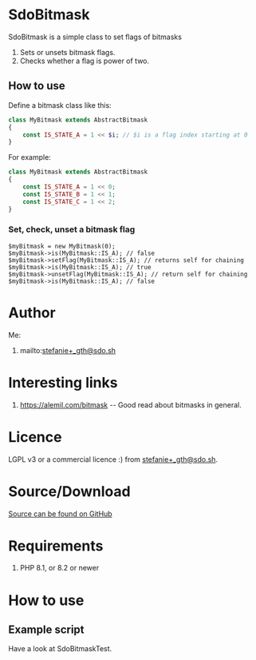 # SdoBitmask

SdoBitmask is a simple class to set flags of bitmasks

1. Sets or unsets bitmask flags.
2. Checks whether a flag is power of two.

## How to use

Define a bitmask class like this:

```php
class MyBitmask extends AbstractBitmask
{
    const IS_STATE_A = 1 << $i; // $i is a flag index starting at 0
}
```

For example:

```php
class MyBitmask extends AbstractBitmask
{
    const IS_STATE_A = 1 << 0;
    const IS_STATE_B = 1 << 1;
    const IS_STATE_C = 1 << 2;
}
```

### Set, check, unset a bitmask flag

```
$myBitmask = new MyBitmask(0);
$myBitmask->is(MyBitmask::IS_A); // false
$myBitmask->setFlag(MyBitmask::IS_A); // returns self for chaining
$myBitmask->is(MyBitmask::IS_A); // true
$myBitmask->unsetFlag(MyBitmask::IS_A); // return self for chaining
$myBitmask->is(MyBitmask::IS_A); // false
```

# Author

Me:

1. mailto:stefanie+_gth@sdo.sh

# Interesting links

1. https://alemil.com/bitmask -- Good read about bitmasks in general.

# Licence

LGPL v3 or a commercial licence :) from stefanie+_gth@sdo.sh.

# Source/Download

[Source can be found on GitHub](https://github.com/Schmidt-DevOps/sdo-bitmask.git)

# Requirements

1. PHP 8.1, or 8.2 or newer

# How to use

## Example script

Have a look at SdoBitmaskTest.
